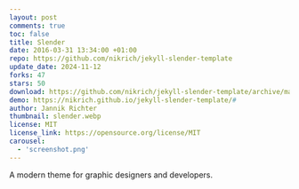 ```yaml
---
layout: post
comments: true
toc: false
title: Slender
date: 2016-03-31 13:34:00 +01:00
repo: https://github.com/nikrich/jekyll-slender-template
update_date: 2024-11-12
forks: 47
stars: 50
download: https://github.com/nikrich/jekyll-slender-template/archive/master.zip
demo: https://nikrich.github.io/jekyll-slender-template/#
author: Jannik Richter
thumbnail: slender.webp
license: MIT
license_link: https://opensource.org/license/MIT
carousel:
  - 'screenshot.png'
---
```


A modern theme for graphic designers and developers.
